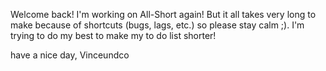 Welcome back!
I'm working on All-Short again! But it all takes very long to make because of shortcuts (bugs, lags, etc.) so please stay calm ;).
I'm trying to do my best to make my to do list shorter!

have a nice day,
Vinceundco
